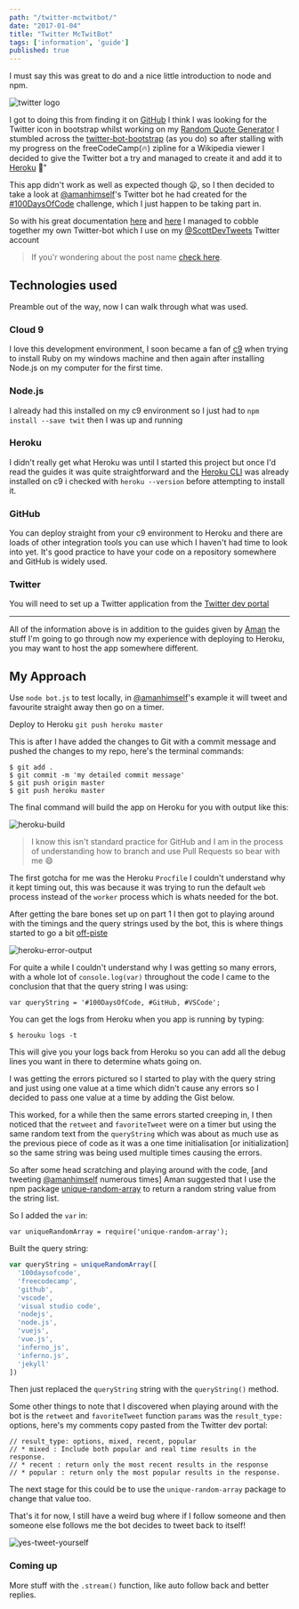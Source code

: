 ```yaml
---
path: "/twitter-mctwitbot/"
date: "2017-01-04"
title: "Twitter McTwitBot"
tags: ['information', 'guide']
published: true
---
```


I must say this was great to do and a nice little introduction to node and npm.

![twitter logo](./twitter-bird.png)

I got to doing this from finding it on [GitHub](https://github.com) I think I
was looking for the Twitter icon in bootstrap whilst working on my
[Random Quote Generator](http://codepen.io/spences10/full/dOaYbP/) I stumbled
across the
[twitter-bot-bootstrap](https://github.com/mobeets/twitter-bot-bootstrap) (as
you do) so after stalling with my progress on the freeCodeCamp(🔥) zipline for a
Wikipedia viewer I decided to give the Twitter bot a try and managed to create
it and add it to [Heroku](https://heroku.com) 🎉"

This app didn't work as well as expected though 😦, so I then decided to take a
look at [@amanhimself](https://twitter.com/amanhimself)'s Twitter bot he had
created for the
[#100DaysOfCode](https://medium.freecodecamp.com/start-2017-with-the-100daysofcode-improved-and-updated-18ce604b237b)
challenge, which I just happen to be taking part in.

So with his great documentation
[here](https://hackernoon.com/create-a-simple-twitter-bot-with-node-js-5b14eb006c08)
and
[here](https://community.risingstack.com/how-to-make-a-twitter-bot-with-node-js/)
I managed to cobble together my own Twitter-bot which I use on my
[@ScottDevTweets](https://twitter.com/ScottDevTweets) Twitter account

> If you'r wondering about the post name
> [check here](https://en.wikipedia.org/wiki/RRS_Sir_David_Attenborough#Boaty_McBoatface_Naming_Controversy).

## Technologies used

Preamble out of the way, now I can walk through what was used.

### Cloud 9

I love this development environment, I soon became a fan of
[c9](https://c9.io/?redirect=0) when trying to install Ruby on my windows
machine and then again after installing Node.js on my computer for the first
time.

### Node.js

I already had this installed on my c9 environment so I just had to
`npm install --save twit` then I was up and running

### Heroku

I didn't really get what Heroku was until I started this project but once I'd
read the guides it was quite straightforward and the
[Heroku CLI](https://devcenter.heroku.com/articles/heroku-cli) was already
installed on c9 i checked with `heroku --version` before attempting to install
it.

### GitHub

You can deploy straight from your c9 environment to Heroku and there are loads
of other integration tools you can use which I haven't had time to look into
yet. It's good practice to have your code on a repository somewhere and GitHub
is widely used.

### Twitter

You will need to set up a Twitter application from the
[Twitter dev portal](https://apps.twitter.com/app/new)

---

All of the information above is in addition to the guides given by
[Aman](https://github.com/amandeepmittal) the stuff I'm going to go through now
my experience with deploying to Heroku, you may want to host the app somewhere
different.

## My Approach

Use `node bot.js` to test locally, in
[@amanhimself](https://twitter.com/amanhimself)'s example it will tweet and
favourite straight away then go on a timer.

Deploy to Heroku `git push heroku master`

This is after I have added the changes to Git with a commit message and pushed
the changes to my repo, here's the terminal commands:

```
$ git add .
$ git commit -m 'my detailed commit message'
$ git push origin master
$ git push heroku master
```

The final command will build the app on Heroku for you with output like this:

![heroku-build](./heroku-build.png)

> I know this isn't standard practice for GitHub and I am in the process of
> understanding how to branch and use Pull Requests so bear with me 😄

The first gotcha for me was the Heroku `Procfile` I couldn't understand why it
kept timing out, this was because it was trying to run the default `web` process
instead of the `worker` process which is whats needed for the bot.

After getting the bare bones set up on part 1 I then got to playing around with
the timings and the query strings used by the bot, this is where things started
to go a bit
[off-piste](https://en.oxforddictionaries.com/definition/us/off-piste)

![heroku-error-output](./heroku-error-output.png)

For quite a while I couldn't understand why I was getting so many errors, with a
whole lot of `console.log(var)` throughout the code I came to the conclusion
that that the query string I was using:

```
var queryString = '#100DaysOfCode, #GitHub, #VSCode';
```

You can get the logs from Heroku when you app is running by typing:

```
$ herouku logs -t
```

This will give you your logs back from Heroku so you can add all the debug lines
you want in there to determine whats going on.

I was getting the errors pictured so I started to play with the query string and
just using one value at a time which didn't cause any errors so I decided to
pass one value at a time by adding the Gist below.

<script src="https://gist.github.com/spences10/46d9981a805786e7c965cf292b9cb3ae.js"></script>

This worked, for a while then the same errors started creeping in, I then
noticed that the `retweet` and `favoriteTweet` were on a timer but using the
same random text from the `queryString` which was about as much use as the
previous piece of code as it was a one time initialisation [or initialization]
so the same string was being used multiple times causing the errors.

So after some head scratching and playing around with the code, [and tweeting
[@amanhimself](https://twitter.com/amanhimself) numerous times] Aman suggested
that I use the npm package
[unique-random-array](https://www.npmjs.com/package/unique-random-array) to
return a random string value from the string list.

So I added the `var` in:

```
var uniqueRandomArray = require('unique-random-array');
```

Built the query string:

```js
var queryString = uniqueRandomArray([
  '100daysofcode',
  'freecodecamp',
  'github',
  'vscode',
  'visual studio code',
  'nodejs',
  'node.js',
  'vuejs',
  'vue.js',
  'inferno_js',
  'inferno.js',
  'jekyll'
])
```

Then just replaced the `queryString` string with the `queryString()` method.

Some other things to note that I discovered when playing around with the bot is
the `retweet` and `favoriteTweet` function `params` was the `result_type:`
options, here's my comments copy pasted from the Twitter dev portal:

```
// result_type: options, mixed, recent, popular
// * mixed : Include both popular and real time results in the response.
// * recent : return only the most recent results in the response
// * popular : return only the most popular results in the response.
```

The next stage for this could be to use the `unique-random-array` package to
change that value too.

That's it for now, I still have a weird bug where if I follow someone and then
someone else follows me the bot decides to tweet back to itself!

![yes-tweet-yourself](./yes-tweet-yourself.png)

### Coming up

More stuff with the `.stream()` function, like auto follow back and better
replies.
